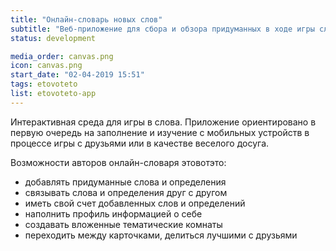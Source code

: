 ```yaml
---
title: "Онлайн-словарь новых слов"
subtitle: "Веб-приложение для сбора и обзора придуманных в ходе игры слов"
status: development

media_order: canvas.png
icon: canvas.png
start_date: "02-04-2019 15:51"
tags: etovoteto
list: etovoteto-app
---
```


Интерактивная среда для игры в слова. Приложение ориентировано в первую очередь на заполнение и изучение с мобильных устройств в процессе игры с друзьями или в качестве веселого досуга.

Возможности авторов онлайн-словаря этовотэто:

- добавлять придуманные слова и определения
- связывать слова и определения друг с другом
- иметь свой счет добавленных слов и определений
- наполнить профиль информацией о себе
- создавать вложенные тематические комнаты
- переходить между карточками, делиться лучшими с друзьями
